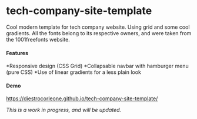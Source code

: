 # tech-company-site-template

Cool modern template for tech company website. Using grid and some cool gradients. All the fonts belong to its respective owners, and were taken from the 1001freefonts website.

#### Features

*Responsive design (CSS Grid)
*Collapsable navbar with hamburger menu (pure CSS)
*Use of linear gradients for a less plain look

#### Demo

https://diestrocorleone.github.io/tech-company-site-template/

_This is a work in progress, and will be updated._




